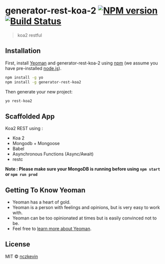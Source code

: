 # generator-rest-koa-2 [![NPM version][npm-image]][npm-url] [![Build Status][travis-image]][travis-url]
> koa2 restful

## Installation

First, install [Yeoman](http://yeoman.io) and generator-rest-koa-2 using [npm](https://www.npmjs.com/) (we assume you have pre-installed [node.js](https://nodejs.org/)).

```bash
npm install -g yo
npm install -g generator-rest-koa2
```

Then generate your new project:

```bash
yo rest-koa2
```
## Scaffolded App
Koa2 REST using :

 - Koa 2
 - Mongodb + Mongoose
 - Babel
 - Asynchronous Functions (Async/Await)
 - restc

**Note : Please make sure your MongoDB is running before using ```npm start``` or ```npm run prod```**

## Getting To Know Yeoman

 * Yeoman has a heart of gold.
 * Yeoman is a person with feelings and opinions, but is very easy to work with.
 * Yeoman can be too opinionated at times but is easily convinced not to be.
 * Feel free to [learn more about Yeoman](http://yeoman.io/).

## License

MIT © [nczkevin](nczkevin.com)


[npm-image]: https://badge.fury.io/js/generator-rest-koa2.svg
[npm-url]: https://www.npmjs.com/package/generator-rest-koa2
[travis-image]: https://travis-ci.org/nczkevin/generator-rest-koa2.svg?branch=master
[travis-url]: https://travis-ci.org/nczkevin/generator-rest-koa2
[daviddm-image]: https://david-dm.org/nczkevin/generator-rest-koa2/status.svg
[daviddm-url]: https://david-dm.org/nczkevin/generator-rest-koa2

